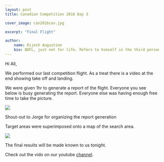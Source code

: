 ```yaml
---
layout: post
title: Canadian Competition 2016 Day 3

cover_image: can2016cov.jpg

excerpt: "Final Flight"

author:
    name: Rijesh Augustine
    bio: BDFL, just not for life. Refers to himself in the third person.
---
```


Hi All,

We performed our last competition flight. As a treat there is a video at the end showing take off and landing.

We were given 1hr to generate a report of the flight. Everyone you see below is busy generating the report. Everyone else was having enough free time to take the picture.
<div class="full zoomable"><img src="{{ site.baseurl }}/img/busyworking.jpg"></div>

Shout-out to Jorge for organizing the report generation

Target areas were superimposed onto a map of the search area.
<div class="full zoomable"><img src="{{ site.baseurl }}/img/map2.jpg"></div>


The final results will be made known to us tonight. 

Check out the vido on our youtube <a href="https://www.youtube.com/watch?v=pYc_00_9lgI">channel</a>.

